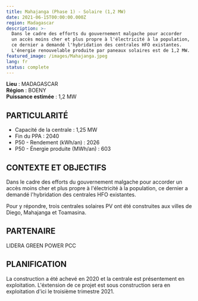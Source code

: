 ```yaml
---
title: Mahajanga (Phase 1) - Solaire (1,2 MW)
date: 2021-06-15T00:00:00.000Z
region: Madagascar
description: >-
  Dans le cadre des efforts du gouvernement malgache pour accorder
  un accès moins cher et plus propre à l'électricité à la population,
  ce dernier a demandé l'hybridation des centrales HFO existantes.
  L'énergie renouvelable produite par paneaux solaires est de 1,2 MW.
featured_image: /images/Mahajanga.jpeg
lang: fr
status: complete
---
```

**Lieu** : MADAGASCAR<br>
**Région** : BOENY<br>
**Puissance estimée** : 1,2 MW<br>

## PARTICULARITÉ

* Capacité de la centrale : 1,25 MW
* Fin du PPA : 2040
* P50 - Rendement (kWh/an) : 2026
* P50 - Énergie produite (MWh/an) : 603

## CONTEXTE ET OBJECTIFS

Dans le cadre des efforts du gouvernement malgache pour accorder un accès moins cher et plus propre à l'électricité à la population, ce dernier a demandé l'hybridation des centrales HFO existantes.

Pour y répondre, trois centrales solaires PV ont été construites aux villes de Diego, Mahajanga et Toamasina.

## PARTENAIRE

LIDERA GREEN POWER PCC

## PLANIFICATION

La construction a été achevé en 2020 et la centrale est présentement en exploitation. L'éxtension de ce projet est sous construction sera en exploitation d'ici le troisième trimestre 2021. 

